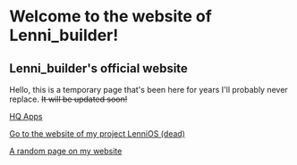 # Welcome to the website of Lenni_builder!
## Lenni_builder's official website

Hello, this is a temporary page that's been here for years I'll probably never replace. ~~It will be updated soon!~~

[HQ Apps](https://hqapps.org)

[Go to the website of my project LenniOS (dead)](http://lenni-builder.github.io/LenniOS/)

[A random page on my website](https://lenni-builder.github.io/random.html)
